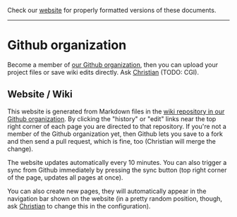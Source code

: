 Check our [website](http://rustaceans.uk/) for
properly formatted versions of these documents.

---

# Github organization

Become a member of [our Github
organization](https://github.com/LondonRustLearners), then you can
upload your project files or save wiki edits directly. Ask
[Christian](mailto:chrjae@gmail.com) (TODO: CGI).

## Website / Wiki

This website is generated from Markdown files in the [wiki repository
in our Github
organization](https://github.com/LondonRustLearners/wiki/). By
clicking the "history" or "edit" links near the top right corner of
each page you are directed to that repository. If you're not a member
of the Github organization yet, then Github lets you save to a fork
and then send a pull request, which is fine, too (Christian will merge
the change).

The website updates automatically every 10 minutes. You can also
trigger a sync from Github immediately by pressing the sync button
(top right corner of the page, updates all pages at once).

You can also create new pages, they will automatically appear in the
navigation bar shown on the website (in a pretty random position,
though, ask [Christian](mailto:chrjae@gmail.com) to change this in the
configuration).
